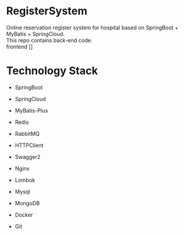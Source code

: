 # RegisterSystem
Online reservation register system for hospital based on SpringBoot + MyBatis + SpringCloud.  
This repo contains back-end code.  
frontend []  
  
# Technology Stack
- SpringBoot
- SpringCloud
- MyBatis-Plus
- Redis
- RabbitMQ
- HTTPClient
- Swagger2
- Nginx
- Lombok
- Mysql
- MongoDB

- Docker
- Git
